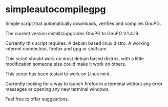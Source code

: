 # simpleautocompilegpg
Simple script that automatically downloads, verifies and compiles GnuPG. 

The current version installs/upgrades GnuPG to GnuPG V.1.4.19.

Currently this script requires: A debian based linux distro. A working internet connection, firefox and gpg or sha1sum.

This script should work on most debian based distros, with a little modification someone else could make it work on others.

This script has been tested to work on Linux mint.

Currently looking for a way to launch firefox in a terminal without any error messages or opening any new terminal windows.

Feel free to offer suggestions.
